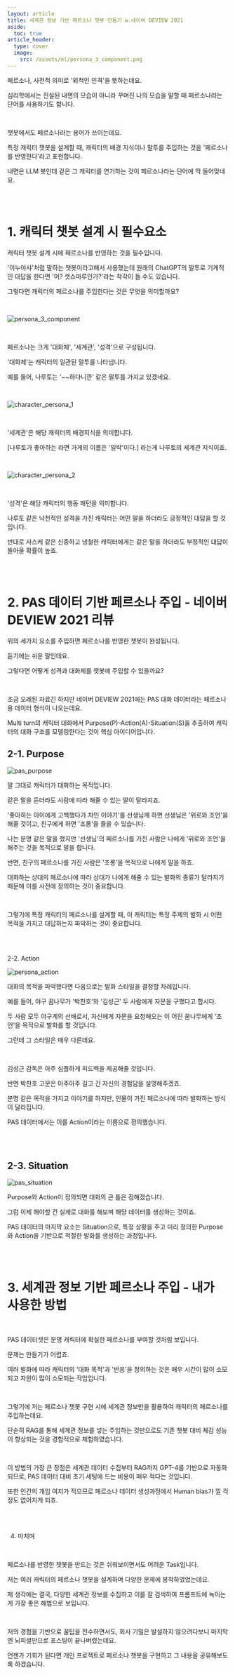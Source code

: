 ```yaml
---
layout: article
title: 세계관 정보 기반 페르소나 챗봇 만들기 w.네이버 DEVIEW 2021
aside:
  toc: true
article_header:
  type: cover
  image:
    src: /assets/ml/persona_3_component.png
---
```


페르소나, 사전적 의미로 '외적인 인격'을 뜻하는데요.
 
심리학에서는 진실된 내면의 모습이 아니라 꾸며진 나의 모습을 말할 때 페르소나라는 단어를 사용하기도 합니다.  
 
<br> 
 
 
챗봇에서도 페르소나라는 용어가 쓰이는데요. 
 
특정 캐릭터 챗봇을 설계할 때, 캐릭터의 배경 지식이나 말투를 주입하는 것을 '페르소나를 반영한다'라고 표현합니다. 
 
내면은 LLM 봇인데 겉은 그 캐릭터를 연기하는 것이 페르소나라는 단어에 딱 들어맞네요. 
  
<br>

<br>

# 1. 캐릭터 챗봇 설계 시 필수요소 
 
캐릭터 챗봇 설계 시에 페르소나를 반영하는 것을 필수입니다. 
 
'이누야샤'처럼 말하는 챗봇이라고해서 사용했는데 원래의 ChatGPT의 말투로 기계적인 대답을 한다면 '어? 셋쇼마루인가?'라는 착각이 들 수도 있습니다. 
 
그렇다면 캐릭터의 페르소나를 주입한다는 것은 무엇을 의미할까요? 
 
<br>

![persona_3_component](/assets/ml/persona_3_component.png)

<br>

페르소나는 크게 '대화체', '세계관', '성격'으로 구성됩니다. 
 
'대화체'는 캐릭터의 일관된 말투를 나타냅니다. 
 
예를 들어, 나루토는 '~~하다니깐' 같은 말투를 가지고 있겠네요. 
 
<br>

![character_persona_1](/assets/ml/character_persona_1.png)

<br>
 
'세계관'은 해당 캐릭터의 배경지식을 의미합니다. 
 
[나루토가 좋아하는 라면 가게의 이름은 '일락'이다.] 라는게 나루토의 세계관 지식이죠. 
 
<br>

![character_persona_2](/assets/ml/character_persona_2.png)

<br>

'성격'은 해당 캐릭터의 행동 패턴을 의미합니다. 
 
나루토 같은 낙천적인 성격을 가진 캐릭터는 어떤 말을 하더라도 긍정적인 대답을 할 것입니다. 
 
반대로 사스케 같은 신중하고 냉철한 캐릭터에게는 같은 말을 하더라도 부정적인 대답이 돌아올 확률이 높죠. 
 
<br>
 
<br>



# 2. PAS 데이터 기반 페르소나 주입 - 네이버 DEVIEW 2021 리뷰 
 
위의 세가지 요소를 주입하면 페르소나를 반영한 챗봇이 완성됩니다.
 
듣기에는 쉬운 말인데요. 
 
그렇다면 어떻게 성격과 대화체를 챗봇에 주입할 수 있을까요? 
 
<br>
 
조금 오래된 자료긴 하지만 네이버 DEVIEW 2021에는 PAS 대화 데이터라는 페르소나용 데이터 형식이 나오는데요. 
 
Multi turn의 캐릭터 대화에서 Purpose(P)-Action(A)-Situation(S)을 추출하여 캐릭터의 대화 구조를 모델링한다는 것이 핵심 아이디어입니다. 
 
 

## 2-1. Purpose

![pas_purpose](/assets/ml/pas_purpose.png)


말 그대로 캐릭터가 대화하는 목적입니다. 
 
같은 말을 듣더라도 사람에 따라 해줄 수 있는 말이 달라지죠. 
 
'좋아하는 아이에게 고백했다가 차인 이야기'를 선생님께 하면 선생님은 '위로와 조언'을 해줄 것이고, 친구에게 하면 '조롱'을 들을 수 있습니다. 
 
나는 분명 같은 말을 했지만 '선생님'의 페르소나를 가진 사람은 나에게 '위로와 조언'을 해주는 것을 목적으로 말을 합니다.
 
반면, 친구의 페르소나를 가진 사람은 '조롱'을 목적으로 나에게 말을 하죠.
 
대화하는 상대의 페르소나에 따라 상대가 나에게 해줄 수 있는 발화의 종류가 달라지기 때문에 이를 사전에 정의하는 것이 중요합니다. 
 
<br> 
 
그렇기에 특정 캐릭터의 페르소나를 설계할 때, 이 캐릭터는 특정 주제의 발화 시 어떤 목적을 가지고 대답하는지 파악하는 것이 중요합니다. 
 
<br>

<br>

2-2. Action 

![persona_action](/assets/ml/pas_action.png)

 
대화의 목적을 파악했다면 다음으로는 발화 스타일을 결정할 차례입니다. 
 
예를 들어, 야구 꿈나무가 '박찬호'와 '김성근' 두 사람에게 자문을 구했다고 합시다. 
 
두 사람 모두 야구계의 선배로서, 자신에게 자문을 요청해오는 이 어린 꿈나무에게 '조언'을 목적으로 발화를 할 것입니다. 
 
그런데 그 스타일은 매우 다른데요. 

<br>
 
 
김성근 감독은 아주 심플하게 피드백을 제공해줄 것입니다. 
 
반면 박찬호 고문은 아주아주 길고 긴 자신의 경험담을 설명해주겠죠. 
 
분명 같은 목적을 가지고 이야기를 하지만, 인물이 가진 페르소나에 따라 발화하는 방식이 달라집니다. 
 
PAS 데이터에서는 이를 Action이라는 이름으로 정의했습니다. 
 
<br>

<br>

## 2-3. Situation 

![pas_situation](/assets/ml/pas_situation.png)


Purpose와 Action이 정의되면 대화의 큰 틀은 정해졌습니다. 
 
그럼 이제 해야할 건 실제로 대화를 해보며 해당 데이터를 생성하는 것이죠. 
 
PAS 데이터의 마지막 요소는 Situation으로, 특정 상황을 주고 미리 정의한 Purpose와 Action을 기반으로 적절한 발화를 생성하는 과정입니다. 
 
<br>

<br>


# 3. 세계관 정보 기반 페르소나 주입 - 내가 사용한 방법 
 
<br>

PAS 데이터셋은 분명 캐릭터에 확실한 페르소나를 부여할 것처럼 보입니다.
 
문제는 만들기가 어렵죠. 
 
여러 발화에 따라 캐릭터의 '대화 목적'과 '반응'을 정의하는 것은 매우 시간이 많이 소모되고 자원이 많이 소모되는 작업입니다. 
 
<br>
 
그렇기에 저는 페르소나 챗봇 구현 시에 세계관 정보만을 활용하여 캐릭터의 페르소나를 주입하는데요.
 
단순히 RAG를 통해 세계관 정보를 넣는 주입하는 것만으로도 기존 챗봇 대비 체감 성능이 향상되는 것을 경험적으로 체험하였습니다.
 
<br>
 
이 방법의 가장 큰 장점은 세계관 데이터 수집부터 RAG까지 GPT-4를 기반으로 자동화되므로, PAS 데이터 대비 초기 세팅에 드는 비용이 매우 적다는 것입니다.
 
또한 인간의 개입 여지가 적으므로 페르소나 데이터 생성과정에서 Human bias가 낄 걱정도 없어지게 되죠. 
 
<br>

<br>

4. 마치며 

<br>

페르소나를 반영한 챗봇을 만드는 것은 쉬워보이면서도 어려운 Task입니다. 
 
저는 여러 캐릭터의 페르소나 챗봇을 설계하며 다양한 문제에 봉착하였었는데요. 
 
제 생각에는 결국, 다양한 세계관 정보를 수집하고 이를 잘 검색하여 프롬프트에 녹이는게 가장 좋은 해법으로 보입니다. 
 

<br> 
 
저의 경험을 기반으로 꿀팁을 전수하면서도, 회사 기밀은 발설하지 않으려다보니 마지막엔 뇌피셜만으로 포스팅이 끝나버렸는데요. 
 
언젠가 기회가 된다면 개인 프로젝트로 페르소나 챗봇을 구현하고 그 내용을 공유해보도록 하겠습니다. 

<br>

<br>